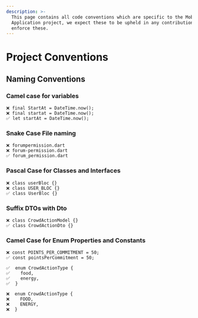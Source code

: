 ```yaml
---
description: >-
  This page contains all code conventions which are specific to the Mobile
  Application project, we expect these to be upheld in any contribution, and we
  enforce these.
---
```


# Project Conventions

## Naming Conventions <a href="#naming-conventions" id="naming-conventions"></a>

### Camel case for variables

```
❌ final StartAt = DateTime.now();
❌ final startat = DateTime.now();
✅ let startAt = DateTime.now();
```

### Snake Case File naming

```
❌ forumpermission.dart
❌ forum-permission.dart
✅ forum_permission.dart
```

### Pascal Case for Classes and Interfaces

```
❌ class userBloc {}
❌ class USER_BLOC {}
✅ class UserBloc {}
```

### Suffix DTOs with **Dto**

```
❌ class CrowdActionModel {}
✅ class CrowdActionDto {}
```

### Camel Case for Enum Properties and Constants

```
❌ const POINTS_PER_COMMITMENT = 50;
✅ const pointsPerCommitment = 50;

✅  enum CrowdActionType {
✅    food,
✅    energy,
✅  }

❌  enum CrowdActionType {
❌    FOOD,
❌    ENERGY,
❌  }
```

